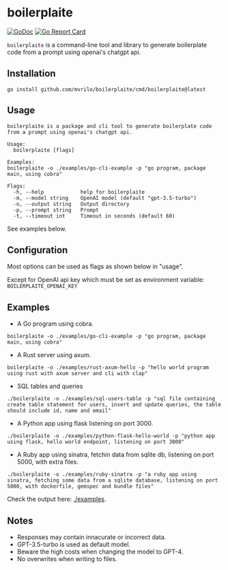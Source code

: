 # boilerplaite

[![GoDoc](https://godoc.org/github.com/mvrilo/boilerplaite?status.svg)](https://godoc.org/github.com/mvrilo/boilerplaite)
[![Go Report Card](https://goreportcard.com/badge/github.com/mvrilo/boilerplaite)](https://goreportcard.com/report/github.com/mvrilo/boilerplaite)

`boilerplaite` is a command-line tool and library to generate boilerplate code from a prompt using openai's chatgpt api.

## Installation

`go install github.com/mvrilo/boilerplaite/cmd/boilerplaite@latest`

## Usage

```
boilerplaite is a package and cli tool to generate boilerplate code from a prompt using openai's chatgpt api.

Usage:
  boilerplaite [flags]

Examples:
boilerplaite -o ./examples/go-cli-example -p "go program, package main, using cobra"

Flags:
  -h, --help            help for boilerplaite
  -m, --model string    OpenAI model (default "gpt-3.5-turbo")
  -o, --output string   Output directory
  -p, --prompt string   Prompt
  -t, --timeout int     Timeout in seconds (default 60)
```

See examples below.

## Configuration

Most options can be used as flags as shown below in "usage".

Except for OpenAI api key which must be set as environment variable: `BOILERPLAITE_OPENAI_KEY`

## Examples

- A Go program using cobra.

```
boilerplaite -o ./examples/go-cli-example -p "go program, package main, using cobra"
```

- A Rust server using axum.

```
boilerplaite -o ./examples/rust-axum-hello -p "hello world program using rust with axum server and cli with clap"
```

- SQL tables and queries

```
./boilerplaite -o ./examples/sql-users-table -p "sql file containing create table statement for users, insert and update queries, the table should include id, name and email"
```

- A Python app using flask listening on port 3000.

```
./boilerplaite -o ./examples/python-flask-hello-world -p "python app using flask, hello world endpoint, listening on port 3000"
```

- A Ruby app using sinatra, fetchin data from sqlite db, listening on port 5000, with extra files.

```
./boilerplaite -o ./examples/ruby-sinatra -p "a ruby app using sinatra, fetching some data from a sqlite database, listening on port 5000, with dockerfile, gemspec and bundle files"
```

Check the output here: [./examples](examples).

## Notes

- Responses may contain innacurate or incorrect data.
- GPT-3.5-turbo is used as default model.
- Beware the high costs when changing the model to GPT-4.
- No overwrites when writing to files.
